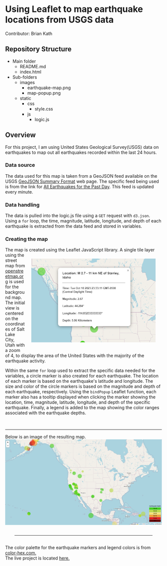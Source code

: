 # Using Leaflet to map earthquake locations from USGS data

Contributor: Brian Kath

## Repository Structure

- Main folder
  - README.md
  - index.html
- Sub-folders
  - images
    - earthquake-map.png
    - map-popup.png
  - static
    - css
      - style.css
    - js
      - logic.js

## Overview

For this project, I am using United States Geological Survey(USGS) data on earthquakes to map out all earthquakes recorded within the last 24 hours.

### Data source

The data used for this map is taken from a GeoJSON feed available on the USGS <a href="https://earthquake.usgs.gov/earthquakes/feed/v1.0/geojson.php" target="_blank">GeoJSON Summary Format</a> web page. The specific feed being used is from the link for <a href="https://earthquake.usgs.gov/earthquakes/feed/v1.0/summary/all_day.geojson" target="_blank">All Earthquakes for the Past Day</a>. This feed is updated every minute.

### Data handling

The data is pulled into the logic.js file using a `GET` request with `d3.json`. Using a `for` loop, the time, magnitude, latitude, longitude, and depth of each earthquake is extracted from the data feed and stored in variables.

### Creating the map

The map is created using the Leaflet JavaScript library. <img src="images/map-popup.png" width="400" align="right" style="margin: 20px"/>A single tile layer using the street map from <a href="https://www.openstreetmap.org/#map=5/38.007/-95.844" target="_blank">openstreetmap.org</a> is used for the background map. The initial view is centered on the coordinates of Salt Lake City, Utah with a zoom of 4, to display the area of the United States with the majority of the earthquake activity.

Within the same `for` loop used to extract the specific data needed for the variables, a circle marker is also created for each earthquake. The location of each marker is based on the earthquake's latitude and longitude. The size and color of the circle markers is based on the magnitude and depth of each earthquake, respectively. Using the `bindPopup` Leaflet function, each marker also has a tooltip displayed when clicking the marker showing the location, time, magnitude, latitude, longitude, and depth of the specific earthquake. Finally, a legend is added to the map showing the color ranges associated with the earthquake depths.

&nbsp;

<hr>

Below is an image of the resulting map.
<img src="images/earthquake-map.png" />

<hr style="margin: 30px;">
The color palette for the earthquake markers and legend colors is from <a href="https://www.color-hex.com/color-palette/56220" target="_blank">color-hex.com.</a><br/>
The live project is located <a href="https://brnkath.github.io/leaflet-challenge/" target="_blank">here.</a>
